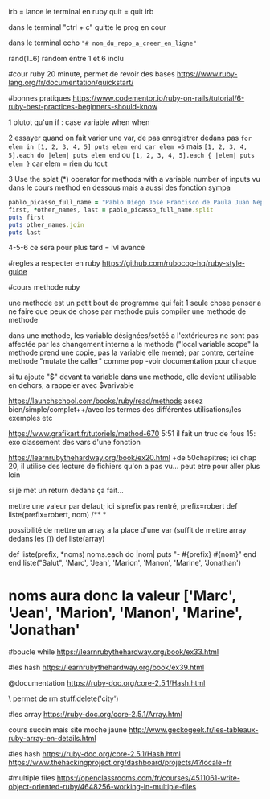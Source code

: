irb = lance le terminal en ruby
quit = quit irb

dans le terminal "ctrl + c" quitte le prog en cour

dans le terminal echo `"# nom_du_repo_a_creer_en_ligne"`


rand(1..6) random entre 1 et 6 inclu





#cour ruby 20 minute, permet de revoir des bases
https://www.ruby-lang.org/fr/documentation/quickstart/

#bonnes pratiques
https://www.codementor.io/ruby-on-rails/tutorial/6-ruby-best-practices-beginners-should-know

1 plutot qu'un if :
case variable
when
when

2 essayer quand on fait varier une var, de pas enregistrer dedans
pas
`for elem in [1, 2, 3, 4, 5]
puts elem
end
car elem =5`
mais
`[1, 2, 3, 4, 5].each do |elem|
puts elem
end`
ou 
`[1, 2, 3, 4, 5].each { |elem| puts elem }`
car elem = rien du tout

3 Use the splat (*) operator for methods with a variable number of inputs
vu dans le cours method en dessous
mais a aussi des fonction sympa
```ruby
pablo_picasso_full_name = "Pablo Diego José Francisco de Paula Juan Nepomuceno María de los Remedios Cipriano de la Santísima Trinidad Ruiz y Picasso"
first, *other_names, last = pablo_picasso_full_name.split
puts first
puts other_names.join
puts last
```
4-5-6 ce sera pour plus tard = lvl avancé



#regles a respecter en ruby
https://github.com/rubocop-hq/ruby-style-guide









#cours methode ruby

une methode est un petit bout de programme qui fait 1 seule chose
penser a ne faire que peux de chose par methode puis compiler une methode de methode


dans une methode, les variable désignées/setéé a l'extérieures ne sont pas affectée par les changement interne a la methode ("local variable scope" la methode prend une copie, pas la variable elle meme); par contre, certaine methode "mutate the caller" comme pop -voir documentation pour chaque

si tu ajoute "$" devant ta variable dans une methode, elle devient utilisable en dehors, a rappeler avec $varivable


https://launchschool.com/books/ruby/read/methods
assez bien/simple/complet++/avec les termes des différentes utilisations/les exemples etc


https://www.grafikart.fr/tutoriels/method-670
5:51 il fait un truc de fous
15: exo classement des vars d'une fonction

https://learnrubythehardway.org/book/ex20.html
+de 50chapitres; ici chap 20, il utilise des lecture de fichiers qu'on a pas vu... peut etre pour aller plus loin


si je met un return dedans ça fait...



mettre une valeur par defaut; ici siprefix pas rentré, prefix=robert
def liste(prefix=robert, nom)
/** * 

possibilité de mettre un array a la place d'une var (suffit de mettre array dedans les ())
def liste(array)



def liste(prefix, *noms)
  noms.each do |nom|
    puts "- #{prefix} #{nom}"
  end
end
liste("Salut", 'Marc', 'Jean', 'Marion', 'Manon', 'Marine', 'Jonathan')
# noms aura donc la valeur ['Marc', 'Jean', 'Marion', 'Manon', 'Marine', 'Jonathan'






#boucle while
https://learnrubythehardway.org/book/ex33.html


#les hash
https://learnrubythehardway.org/book/ex39.html

@documentation
https://ruby-doc.org/core-2.5.1/Hash.html



\ permet de rm 
stuff.delete('city')







#les array
https://ruby-doc.org/core-2.5.1/Array.html

cours succin mais site moche jaune
http://www.geckogeek.fr/les-tableaux-ruby-array-en-details.html

#les hash
https://ruby-doc.org/core-2.5.1/Hash.html
https://www.thehackingproject.org/dashboard/projects/4?locale=fr


#multiple files
https://openclassrooms.com/fr/courses/4511061-write-object-oriented-ruby/4648256-working-in-multiple-files



